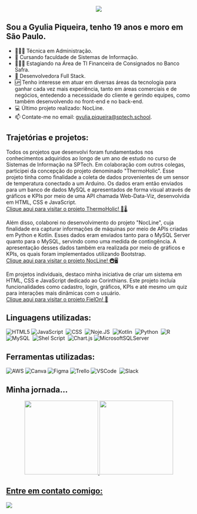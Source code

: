 
<p align="center">
  <img src="https://readme-typing-svg.demolab.com/?lines=Oie!+Boas-vindas!&font=Fira%20Code&center=true&width=380&height=50&duration=4000&pause=1000&color=FF1493">
</p>

## Sou a Gyulia Piqueira, tenho 19 anos e moro em São Paulo. 

- 👩🏻‍🎓 Técnica em Administração.
- 📖 Cursando faculdade de Sistemas de Informação.
- 👩🏻‍💻 Estagiando na Área de TI Financeira de Consignados no Banco Safra.
- 📣 Desenvolvedora Full Stack.
- 🆙 Tenho interesse em atuar em diversas áreas da tecnologia para ganhar cada vez mais experiência, tanto em áreas comerciais e de negócios, entedendo a necessidade do cliente e gerindo equipes, como também desenvolvendo no front-end e no back-end. 
- 💻 Último projeto realizado: NocLine. 
- 📫 Contate-me no email: gyulia.piqueira@sptech.school.

## Trajetórias e projetos:
Todos os projetos que desenvolvi foram fundamentados nos conhecimentos adquiridos ao longo de um ano de estudo no curso de Sistemas de Informação na SPTech. Em colaboração com outros colegas, participei da concepção do projeto denominado "ThermoHolic". Esse projeto tinha como finalidade a coleta de dados provenientes de um sensor de temperatura conectado a um Arduino. Os dados eram então enviados para um banco de dados MySQL e apresentados de forma visual através de gráficos e KPIs por meio de uma API chamada Web-Data-Viz, desenvolvida em HTML, CSS e JavaScript. 
<br>
<a href="https://github.com/orgs/ThermoHolic-Sprint2/repositories"> Clique aqui para visitar o projeto ThermoHolic! 🍺🌡️</a>
<br>

Além disso, colaborei no desenvolvimento do projeto "NocLine", cuja finalidade era capturar informações de máquinas por meio de APIs criadas em Python e Kotlin. Esses dados eram enviados tanto para o MySQL Server quanto para o MySQL, servindo como uma medida de contingência. A apresentação desses dados também era realizada por meio de gráficos e KPIs, os quais foram implementados utilizando Bootstrap.
<br>
<a href="https://github.com/orgs/Projeto-Inovacao/repositories"> Clique aqui para visitar o projeto NocLine! 🚇🖥️ </a>
<br>

Em projetos individuais, destaco minha iniciativa de criar um sistema em HTML, CSS e JavaScript dedicado ao Corinthians. Este projeto incluía funcionalidades como cadastro, login, gráficos, KPIs e até mesmo um quiz para interações mais dinâmicas com o usuário.
<br>
<a href="https://github.com/orgs/Projeto-Individual-SCCP/repositories"> Clique aqui para visitar o projeto FielOn! 🦅</a>
<br>

## Linguagens utilizadas: 
![HTML5](https://img.shields.io/badge/html-0D1117?style=for-the-badge&logo=html&labelColor=pink)
![JavaScript](https://img.shields.io/badge/-JavaScript-0D1117?style=for-the-badge&logoColor=javascript&labelColor=0D1117)&nbsp;
![CSS](https://img.shields.io/badge/-CSS-0D1117?style=for-the-badge&logo=CSS3&logoColor=pink&labelColor=0D1117)&nbsp;
![Noje.JS](https://img.shields.io/badge/node.js-0D1117?style=for-the-badge&logo=node.js&logoColor=pink)&nbsp;
![Kotlin](https://img.shields.io/badge/kotlin-0D1117?style=for-the-badge&logo=kotlin&logoColor=pink&labelColor=0D1117)&nbsp;
![Python](https://img.shields.io/badge/python-0D1117?style=for-the-badge&logo=python&logoColor=pink)&nbsp;
![R](https://img.shields.io/badge/r-0D1117?style=for-the-badge&logo=r&logoColor=pink)&nbsp;
![MySQL](https://img.shields.io/badge/MySQL-0D1117?style=for-the-badge&logo=mysql&logoColor=pink)&nbsp;
![Shel Script](https://img.shields.io/badge/Shell_Script-0D1117?style=for-the-badge&logo=gnu-bash&logoColor=pink)&nbsp;
![Chart.js](https://img.shields.io/badge/chart.js-0D1117?style=for-the-badge&logo=chart.js&logoColor=pink)
![MicrosoftSQLServer](https://img.shields.io/badge/Microsoft%20SQL%20Sever-0D1117?style=for-the-badge&logo=microsoft%20sql%20server&logoColor=pink)

## Ferramentas utilizadas:
![AWS](https://img.shields.io/badge/AWS-0D1117?style=for-the-badge&logo=amazon-aws&logoColor=pink)
![Canva](https://img.shields.io/badge/Canva-0D1117?style=for-the-badge&logo=Canva&logoColor=pink) 
![Figma](https://img.shields.io/badge/figma-0D1117?style=for-the-badge&logo=figma&logoColor=pink) 
![Trello](https://img.shields.io/badge/Trello-0D1117?stylestyle=for-the-badge&logo=Trello&logoColor=pink)
![VSCode](https://img.shields.io/badge/Visual-0D1117?style=for-the-badge&logo=visual-studio&logoColor=pink)&nbsp;
![Slack](https://img.shields.io/badge/Slack-0D1117?style=for-the-badge&logo=slack&logoColor=pink)&nbsp;




## Minha jornada...
<div align="center">
<a href="https://github.com/gyuliapiqueira">
   <img height ="200em" src="https://github-readme-stats.vercel.app/api?username=gyuliapiqueira&show_icons=true&theme=radical">
   <img height ="200em" src="https://github-readme-stats.vercel.app/api/top-langs/?username=gyuliapiqueira&show_icons=true&theme=radical">
</div>

## Entre em contato comigo:
<div> 
    <a href="https://www.linkedin.com/in/gyulia-piqueira-b5a23a25b/?originalSubdomain=br" target="_blank"><img src="https://img.shields.io/badge/LinkedIn-0D1117?style=for-the-badge&logo=linkedin&logoColor=pink" target="_blank"></a>

</div>




